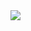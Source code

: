 <img src="data%3Aimage/svg+xml%2C%253Csvg%20xmlns%3D%27http%3A//www.w3.org/2000/svg%27%20width%3D%2740%27%20height%3D%2740%27%253E%253Crect%20x%3D%270%27%20y%3D%270%27%20width%3D%2740%27%20height%3D%2740%27%20stroke%3D%27%2523bbb%27%20stroke-width%3D%273px%27%20fill%3D%27white%27/%253E%253Ctext%20x%3D%2750%2525%27%20y%3D%2750%2525%27%20dominant-baseline%3D%27middle%27%20text-anchor%3D%27middle%27%20font-size%3D%2733px%27%253E%25E6%2584%259B%253C/text%253E%253C/svg%253E">
